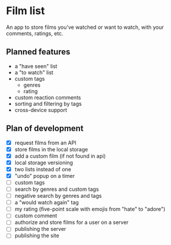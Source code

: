 # Film list

An app to store films you've watched or want to watch, with your comments, ratings, etc.

## Planned features

- a "have seen" list
- a "to watch" list
- custom tags
  - genres
  - rating
- custom reaction comments
- sorting and filtering by tags
- cross-device support

## Plan of development

- [x] request films from an API
- [x] store films in the local storage
- [x] add a custom film (if not found in api)
- [x] local storage versioning
- [x] two lists instead of one
- [x] "undo" popup on a timer
- [ ] custom tags
- [ ] search by genres and custom tags
- [ ] negative search by genres and tags
- [ ] a "would watch again" tag
- [ ] my rating (five-point scale with emojis from "hate" to "adore")
- [ ] custom comment
- [ ] authorize and store films for a user on a server
- [ ] publishing the server
- [ ] publishing the site
